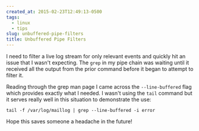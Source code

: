 ```yaml
---
created_at: 2015-02-23T12:49:13-0500
tags:
  - linux
  - tips
slug: unbuffered-pipe-filters
title: Unbuffered Pipe Filters
---
```


I need to filter a live log stream for only relevant events and quickly hit an
issue that I wasn't expecting. The `grep` in my pipe chain was waiting until it
received all the output from the prior command before it began to attempt to
filter it.

Reading through the grep man page I came across the `--line-buffered` flag
which provides exactly what I needed. I wasn't using the `tail` command but it
serves really well in this situation to demonstrate the use:

```
tail -f /var/log/maillog | grep --line-buffered -i error
```

Hope this saves someone a headache in the future!
